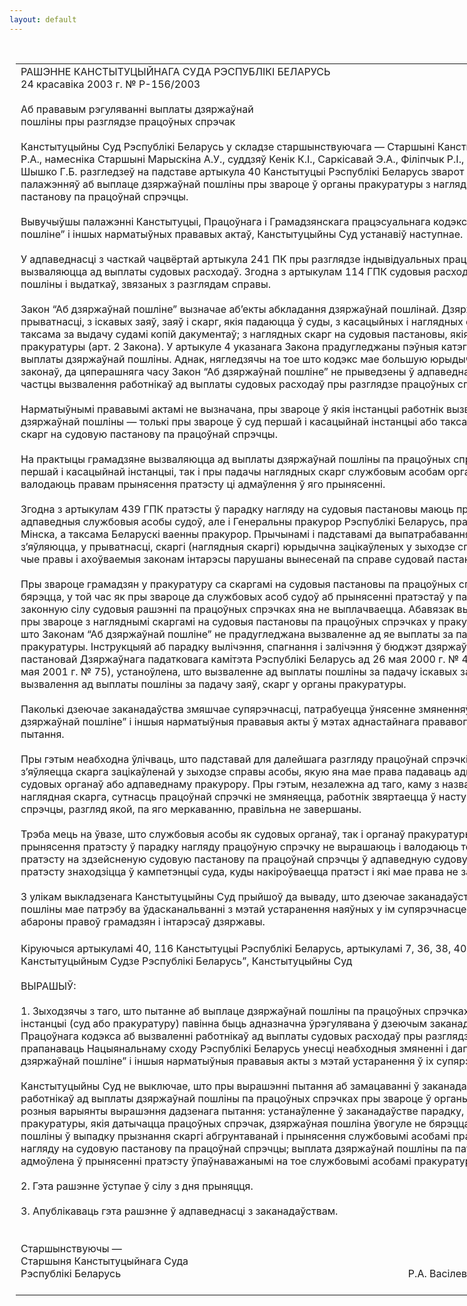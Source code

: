 ```yaml
---
layout: default
---
```


<div style="margin: 0px auto; width: 1000px;">

<div id="flag">

 

</div>

<div id="fixedWidth">

<div id="body">

<div id="columnSpanned">

<div id="content" style="margin: 10px">

<table>
<colgroup>
<col style="width: 100%" />
</colgroup>
<tbody>
<tr class="odd">
<td><div data-align="center" style="text-transform: uppercase;">
Рашэнне Канстытуцыйнага Суда Рэспублікі Беларусь
</div>
<div data-align="center">
24 красавіка 2003 г. № Р-156/2003
</div>
<div data-align="left" style="width: 400px; margin-top: 20px; margin-bottom: 20px;">
Аб прававым рэгуляванні выплаты дзяржаўнай пошліны пры разглядзе працоўных спрэчак
</div>
<div data-align="justify">
Канстытуцыйны Суд Рэспублікі Беларусь у складзе старшынствуючага — Старшыні Канстытуцыйнага Суда Васілевіча Р.А., намесніка Старшыні Марыскіна А.У., суддзяў Кенік К.I., Саркісавай Э.А., Філіпчык Р.I., Цікавенкі А.Г., Шукліна В.З., Шышко Г.Б. разгледзеў на падставе артыкула 40 Канстытуцыі Рэспублікі Беларусь зварот аб праверцы канстытуцыйнасці палажэнняў аб выплаце дзяржаўнай пошліны пры звароце ў органы пракуратуры з нагляднай скаргай на судовую пастанову па працоўнай спрэчцы.
</div>
<div data-align="justify">
 
</div>
<div data-align="justify">
Вывучыўшы палажэнні Канстытуцыі, Працоўнага і Грамадзянскага працэсуальнага кодэксаў, Закона “Аб дзяржаўнай пошліне” і іншых нарматыўных прававых актаў, Канстытуцыйны Суд устанавіў наступнае.
</div>
<div data-align="justify">
 
</div>
<div data-align="justify">
У адпаведнасці з часткай чацвёртай артыкула 241 ПК пры разглядзе індывідуальных працоўных спрэчак работнікі вызваляюцца ад выплаты судовых расходаў. Згодна з артыкулам 114 ГПК судовыя расходы складаюцца з дзяржаўнай пошліны і выдаткаў, звязаных з разглядам справы.
</div>
<div data-align="justify">
 
</div>
<div data-align="justify">
Закон “Аб дзяржаўнай пошліне” вызначае аб’екты абкладання дзяржаўнай пошлінай. Дзяржаўная пошліна бярэцца, у прыватнасці, з іскавых заяў, заяў і скарг, якія падаюцца ў суды, з касацыйных і наглядных скарг на судовыя пастановы, а таксама за выдачу судамі копій дакументаў; з наглядных скарг на судовыя пастановы, якія падаюцца ў органы пракуратуры (арт. 2 Закона). У артыкуле 4 указанага Закона прадугледжаны пэўныя катэгорыі асоб, якія вызвалены ад выплаты дзяржаўнай пошліны. Аднак, нягледзячы на тое што кодэкс мае большую юрыдычную сілу ў адносінах да іншых законаў, да цяперашняга часу Закон “Аб дзяржаўнай пошліне” не прыведзены ў адпаведнасць з Працоўным кодэксам у частцы вызвалення работнікаў ад выплаты судовых расходаў пры разглядзе працоўных спрэчак.
</div>
<div data-align="justify">
 
</div>
<div data-align="justify">
Нарматыўнымі прававымі актамі не вызначана, пры звароце ў якія інстанцыі работнік вызваляецца ад выплаты дзяржаўнай пошліны — толькі пры звароце ў суд першай і касацыйнай інстанцыі або таксама пры падачы наглядных скарг на судовую пастанову па працоўнай спрэчцы.
</div>
<div data-align="justify">
 
</div>
<div data-align="justify">
На практыцы грамадзяне вызваляюцца ад выплаты дзяржаўнай пошліны па працоўных спрэчках як пры звароце ў суд першай і касацыйнай інстанцыі, так і пры падачы наглядных скарг службовым асобам органаў судовай улады, якія валодаюць правам прынясення пратэсту ці адмаўлення ў яго прынясенні.
</div>
<div data-align="justify">
 
</div>
<div data-align="justify">
Згодна з артыкулам 439 ГПК пратэсты ў парадку нагляду на судовыя пастановы маюць права прыносіць не толькі адпаведныя службовыя асобы судоў, але і Генеральны пракурор Рэспублікі Беларусь, пракуроры абласцей і горада Мінска, а таксама Беларускі ваенны пракурор. Прычынамі і падставамі да выпатрабавання спраў і прынясення пратэстаў з’яўляюцца, у прыватнасці, скаргі (наглядныя скаргі) юрыдычна зацікаўленых у зыходзе справы асоб, а таксама асоб, чые правы і ахоўваемыя законам інтарэсы парушаны вынесенай па справе судовай пастановай.
</div>
<div data-align="justify">
 
</div>
<div data-align="justify">
Пры звароце грамадзян у пракуратуру са скаргамі на судовыя пастановы па працоўных спрэчках дзяржаўная пошліна бярэцца, у той час як пры звароце да службовых асоб судоў аб прынясенні пратэстаў у парадку нагляду на ўступіўшыя ў законную сілу судовыя рашэнні па працоўных спрэчках яна не выплачваецца. Абавязак выплаты дзяржаўнай пошліны пры звароце з нагляднымі скаргамі на судовыя пастановы па працоўных спрэчках у пракуратуру абгрунтоўваецца тым, што Законам “Аб дзяржаўнай пошліне” не прадугледжана вызваленне ад яе выплаты за падачу скарг у органы пракуратуры. Інструкцыяй аб парадку вылічэння, спагнання і залічэння ў бюджэт дзяржаўнай пошліны, зацверджанай пастановай Дзяржаўнага падатковага камітэта Рэспублікі Беларусь ад 26 мая 2000 г. № 47 (у рэдакцыі пастановы ад 28 мая 2001 г. № 75), устаноўлена, што вызваленне ад выплаты пошліны за падачу іскавых заяў у суд не цягне за сабой вызвалення ад выплаты пошліны за падачу заяў, скарг у органы пракуратуры.
</div>
<div data-align="justify">
 
</div>
<div data-align="justify">
Паколькі дзеючае заканадаўства змяшчае супярэчнасці, патрабуецца ўнясенне змяненняў і дапаўненняў у Закон “Аб дзяржаўнай пошліне” і іншыя нарматыўныя прававыя акты ў мэтах аднастайнага прававога рэгулявання дадзенага пытання.
</div>
<div data-align="justify">
 
</div>
<div data-align="justify">
Пры гэтым неабходна ўлічваць, што падставай для далейшага разгляду працоўнай спрэчкі ў наглядным парадку з’яўляецца скарга зацікаўленай у зыходзе справы асобы, якую яна мае права падаваць адпаведнай службовай асобе судовых органаў або адпаведнаму пракурору. Пры гэтым, незалежна ад таго, каму з названых службовых асоб падаецца наглядная скарга, сутнасць працоўнай спрэчкі не змяняецца, работнік звяртаецца ў наступную інстанцыю па працоўнай спрэчцы, разгляд якой, па яго меркаванню, правільна не завершаны.
</div>
<div data-align="justify">
 
</div>
<div data-align="justify">
Трэба мець на ўвазе, што службовыя асобы як судовых органаў, так і органаў пракуратуры пры вызначэнні падстаў для прынясення пратэсту ў парадку нагляду працоўную спрэчку не вырашаюць і валодаюць толькі правам прынясення пратэсту на здзейсненую судовую пастанову па працоўнай спрэчцы ў адпаведную судовую інстанцыю. Вырашэнне пратэсту знаходзіцца ў кампетэнцыі суда, куды накіроўваецца пратэст і які мае права не задаволіць яго.
</div>
<div data-align="justify">
 
</div>
<div data-align="justify">
З улікам выкладзенага Канстытуцыйны Суд прыйшоў да вываду, што дзеючае заканадаўства аб выплаце дзяржаўнай пошліны мае патрэбу ва ўдасканальванні з мэтай устаранення наяўных у ім супярэчнасцей і прабелаў і больш поўнай абароны правоў грамадзян і інтарэсаў дзяржавы.
</div>
<div data-align="justify">
 
</div>
<div data-align="justify">
Кіруючыся артыкуламі 40, 116 Канстытуцыі Рэспублікі Беларусь, артыкуламі 7, 36, 38, 40, 40<sup>1</sup> Закона “Аб Канстытуцыйным Судзе Рэспублікі Беларусь”, Канстытуцыйны Суд
</div>
<div data-align="justify">
 
</div>
<div data-align="center">
ВЫРАШЫЎ:
</div>
<div>
 
</div>
<div data-align="justify">
1. Зыходзячы з таго, што пытанне аб выплаце дзяржаўнай пошліны па працоўных спрэчках пры звароце ў розныя інстанцыі (суд або пракуратуру) павінна быць адназначна ўрэгулявана ў дзеючым заканадаўстве з улікам палажэнняў Працоўнага кодэкса аб вызваленні работнікаў ад выплаты судовых расходаў пры разглядзе працоўных спрэчак, прапанаваць Нацыянальнаму сходу Рэспублікі Беларусь унесці неабходныя змяненні і дапаўненні ў Закон “Аб дзяржаўнай пошліне” і іншыя нарматыўныя прававыя акты з мэтай устаранення ў іх супярэчнасцей і прабелаў.
</div>
<div data-align="justify">
 
</div>
<div data-align="justify">
Канстытуцыйны Суд не выключае, што пры вырашэнні пытання аб замацаванні ў заканадаўстве норм аб вызваленні работнікаў ад выплаты дзяржаўнай пошліны па працоўных спрэчках пры звароце ў органы пракуратуры магчымы розныя варыянты вырашэння дадзенага пытання: устанаўленне ў заканадаўстве парадку, пры якім па скаргах у органы пракуратуры, якія датычацца працоўных спрэчак, дзяржаўная пошліна ўвогуле не бярэцца; вяртанне дзяржаўнай пошліны ў выпадку прызнання скаргі абгрунтаванай і прынясення службовымі асобамі пракуратуры пратэсту ў парадку нагляду на судовую пастанову па працоўнай спрэчцы; выплата дзяржаўнай пошліны па паўторных скаргах, па якіх адмоўлена ў прынясенні пратэсту ўпаўнаважанымі на тое службовымі асобамі пракуратуры, і іншыя.
</div>
<div data-align="justify">
 
</div>
<div data-align="justify">
2. Гэта рашэнне ўступае ў сілу з дня прыняцця.
</div>
<div data-align="justify">
 
</div>
<div data-align="justify">
3. Апублікаваць гэта рашэнне ў адпаведнасці з заканадаўствам.
</div>
<div data-align="justify">
 
</div>
<div>
 
</div>
<div>
Старшынствуючы —
</div>
<div>
Старшыня Канстытуцыйнага Суда
</div>
<div>
Рэспублікі Беларусь<span>                                                                                                           Р.А. Васілевіч</span>
</div>
<div>
 
</div></td>
</tr>
</tbody>
</table>

</div>

<div class="terminator">

 

</div>

</div>

</div>

</div>

</div>
